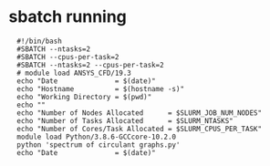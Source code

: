 # sbatch running


      #!/bin/bash
      #SBATCH --ntasks=2
      #SBATCH --cpus-per-task=2
      #SBATCH --ntasks=2 --cpus-per-task=2
      # module load ANSYS_CFD/19.3
      echo "Date              = $(date)"
      echo "Hostname          = $(hostname -s)"
      echo "Working Directory = $(pwd)"
      echo ""
      echo "Number of Nodes Allocated      = $SLURM_JOB_NUM_NODES"
      echo "Number of Tasks Allocated      = $SLURM_NTASKS"
      echo "Number of Cores/Task Allocated = $SLURM_CPUS_PER_TASK"
      module load Python/3.8.6-GCCcore-10.2.0
      python 'spectrum of circulant graphs.py'
      echo "Date              = $(date)"
